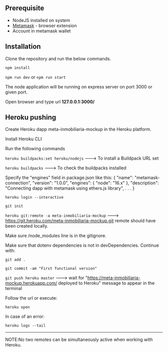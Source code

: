 ## Prerequisite
* NodeJS installed on system
* [Metamask](https://docs.metamask.io/) - browser extension
* Account in metamask wallet

## Installation
Clone the repository and run the below commands.

`npm install`

`npm run dev` or `npm run start`

The node application will be running on express server on port 3000 or given port.

Open browser and type url **127.0.0.1:3000/**


## Heroku pushing
Create Heroku dapp meta-inmobiliaria-mockup in the Heroku platform.

Install Heroku CLI

Run the following commands

`heroku buildpacks:set heroku/nodejs` ---> To install a Buildpack URL set

`heroku buildpacks` ---> To check the buildpacks installed

Specify the "engines" field in package.json like this:
{
    "name": "metamask-connection",
    "version": "1.0.0",
    "engines": {
        "node": "16.x"
        },
    "description": "Connecting dapp with metamask using ethers.js library",
    .
    .
    .
}

`heroku login --interactive`

`git init`

`heroku git:remote -a meta-inmobiliaria-mockup` ---> https://git.heroku.com/meta-inmobiliaria-mockup.git remote should have been created locally.

Make sure /node_modules line is in the gitignore.

Make sure that dotenv dependencies is not in devDependencies. Continue with:

`git add .`

`git commit -am "First functional version"`

`git push heroku master` ---> wait for "https://meta-inmobiliaria-mockup.herokuapp.com/ deployed to Heroku" message to appear in the terminal

Follow the url or execute:

`heroku open`

In case of an error:

`heroku logs --tail`



----------------------------------------
NOTE:No two remotes can be simultaneously active when working with Heroku.